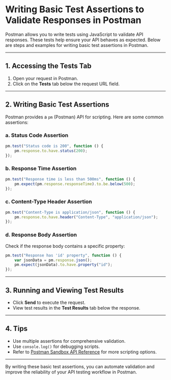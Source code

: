 # Writing Basic Test Assertions to Validate Responses in Postman

Postman allows you to write tests using JavaScript to validate API responses. These tests help ensure your API behaves as expected. Below are steps and examples for writing basic test assertions in Postman.

---

## 1. Accessing the Tests Tab

1. Open your request in Postman.
2. Click on the **Tests** tab below the request URL field.

---

## 2. Writing Basic Test Assertions

Postman provides a `pm` (Postman) API for scripting. Here are some common assertions:

### a. Status Code Assertion

```javascript
pm.test("Status code is 200", function () {
    pm.response.to.have.status(200);
});
```

### b. Response Time Assertion

```javascript
pm.test("Response time is less than 500ms", function () {
    pm.expect(pm.response.responseTime).to.be.below(500);
});
```

### c. Content-Type Header Assertion

```javascript
pm.test("Content-Type is application/json", function () {
    pm.response.to.have.header("Content-Type", "application/json");
});
```

### d. Response Body Assertion

Check if the response body contains a specific property:

```javascript
pm.test("Response has 'id' property", function () {
    var jsonData = pm.response.json();
    pm.expect(jsonData).to.have.property("id");
});
```

---

## 3. Running and Viewing Test Results

- Click **Send** to execute the request.
- View test results in the **Test Results** tab below the response.

---

## 4. Tips

- Use multiple assertions for comprehensive validation.
- Use `console.log()` for debugging scripts.
- Refer to [Postman Sandbox API Reference](https://learning.postman.com/docs/writing-scripts/script-references/postman-sandbox-api-reference/) for more scripting options.

---

By writing these basic test assertions, you can automate validation and improve the reliability of your API testing workflow in Postman.
